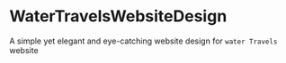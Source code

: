 # WaterTravelsWebsiteDesign
A simple yet elegant and eye-catching website design for `water Travels`  website
